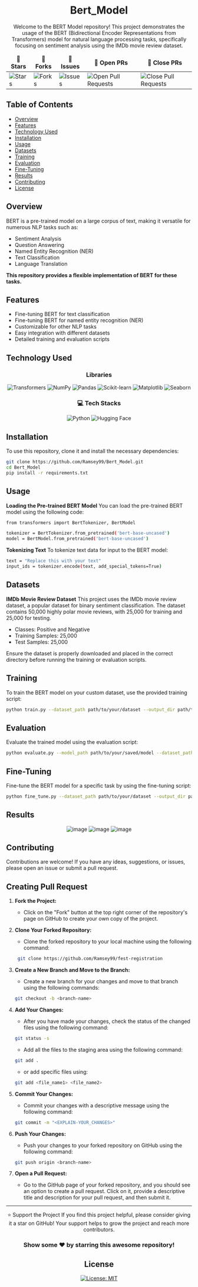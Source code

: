 <div align = "center">

# Bert_Model

Welcome to the BERT Model repository! This project demonstrates the usage of the BERT (Bidirectional Encoder Representations from Transformers) model for natural language processing tasks, specifically focusing on sentiment analysis using the IMDb movie review dataset.

<table align="center">
    <thead align="center">
        <tr border: 1px;>
            <td><b>🌟 Stars</b></td>
            <td><b>🍴 Forks</b></td>
            <td><b>🐛 Issues</b></td>
            <td><b>🔔 Open PRs</b></td>
            <td><b>🔕 Close PRs</b></td>
        </tr>
     </thead>
    <tbody>
         <tr>
            <td><img alt="Stars" src="https://img.shields.io/github/stars/Ramsey99/fest-registration?style=flat&logo=github"/></td>
             <td><img alt="Forks" src="https://img.shields.io/github/forks/Ramsey99/fest-registration?style=flat&logo=github"/></td>
            <td><img alt="Issues" src="https://img.shields.io/github/issues/Ramsey99/fest-registration?style=flat&logo=github"/></td>
            <td><img alt="Open Pull Requests" src="https://img.shields.io/github/issues-pr/Ramsey99/fest-registration?style=flat&logo=github"/></td>
           <td><img alt="Close Pull Requests" src="https://img.shields.io/github/issues-pr-closed/Ramsey99/fest-registration?style=flat&color=critical&logo=github"/></td>
        </tr>
    </tbody>
</table>
</div>

## Table of Contents

- [Overview](#overview)
- [Features](#features)
- [Technology Used](#technology-used)
- [Installation](#installation)
- [Usage](#usage)
- [Datasets](#datasets)
- [Training](#training)
- [Evaluation](#evaluation)
- [Fine-Tuning](#fine-tuning)
- [Results](#results)
- [Contributing](#contributing)
- [License](#license)

## Overview

BERT is a pre-trained model on a large corpus of text, making it versatile for numerous NLP tasks such as:

- Sentiment Analysis
- Question Answering
- Named Entity Recognition (NER)
- Text Classification
- Language Translation

**This repository provides a flexible implementation of BERT for these tasks.**

## Features

- Fine-tuning BERT for text classification
- Fine-tuning BERT for named entity recognition (NER)
- Customizable for other NLP tasks
- Easy integration with different datasets
- Detailed training and evaluation scripts

## Technology Used
<div align="center">

### **Libraries**

![Transformers](https://img.shields.io/badge/Transformers-%23F7DF1E.svg?style=for-the-badge&logo=transformers&logoColor=black)
![NumPy](https://img.shields.io/badge/NumPy-%23E34F26.svg?style=for-the-badge&logo=numpy&logoColor=white)
![Pandas](https://img.shields.io/badge/Pandas-%231572B6.svg?style=for-the-badge&logo=pandas&logoColor=white)
![Scikit-learn](https://img.shields.io/badge/sklearn-FFCA28?style=for-the-badge&logo=sklearn&logoColor=black)
![Matplotlib](https://img.shields.io/badge/matplotlib-FFCA28?style=for-the-badge&logo=matplotlib&logoColor=black)
![Seaborn](https://img.shields.io/badge/seaborn-FFCA28?style=for-the-badge&logo=seaborn&logoColor=black)

### 💻 **Tech Stacks**
![Python](https://img.shields.io/badge/python-FFCA28?style=for-the-badge&logo=python&logoColor=black)
![Hugging Face](https://img.shields.io/badge/hugging-face-FFCA28?style=for-the-badge&logo=hugging-face&logoColor=black)

</div>

## Installation

To use this repository, clone it and install the necessary dependencies:

```bash
git clone https://github.com/Ramsey99/Bert_Model.git
cd Bert_Model
pip install -r requirements.txt
```

## Usage

**Loading the Pre-trained BERT Model**
You can load the pre-trained BERT model using the following code:

```bash
from transformers import BertTokenizer, BertModel

tokenizer = BertTokenizer.from_pretrained('bert-base-uncased')
model = BertModel.from_pretrained('bert-base-uncased')
```

**Tokenizing Text**
To tokenize text data for input to the BERT model:

```bash
text = "Replace this with your text"
input_ids = tokenizer.encode(text, add_special_tokens=True)
```

## Datasets

**IMDb Movie Review Dataset**
This project uses the IMDb movie review dataset, a popular dataset for binary sentiment classification. The dataset contains 50,000 highly polar movie reviews, with 25,000 for training and 25,000 for testing.

- Classes: Positive and Negative
- Training Samples: 25,000
- Test Samples: 25,000<br>

Ensure the dataset is properly downloaded and placed in the correct directory before running the training or evaluation scripts.

## Training

To train the BERT model on your custom dataset, use the provided training script:

```bash
python train.py --dataset_path path/to/your/dataset --output_dir path/to/save/model
```

## Evaluation
Evaluate the trained model using the evaluation script:

```bash
python evaluate.py --model_path path/to/your/saved/model --dataset_path path/to/your/dataset
```

## Fine-Tuning
Fine-tune the BERT model for a specific task by using the fine-tuning script:

```bash
python fine_tune.py --dataset_path path/to/your/dataset --output_dir path/to/save/model
```

## Results
<div align = "center">
    
![image](https://github.com/user-attachments/assets/e7b74129-039a-4b40-9a3c-6a9722a37621)
![image](https://github.com/user-attachments/assets/1f94734f-99c3-4448-9f0b-db429873ab50)
![image](https://github.com/user-attachments/assets/748fd91a-d0a7-4968-a3e9-69c3ceb3c025)

</div>

## Contributing

Contributions are welcome! If you have any ideas, suggestions, or issues, please open an issue or submit a pull request.

## Creating Pull Request
1. **Fork the Project:**
    - Click on the "Fork" button at the top right corner of the repository's page on GitHub to create your own copy of the project.

2. **Clone Your Forked Repository:**
    - Clone the forked repository to your local machine using the following command:
    ```sh
     git clone https://github.com/Ramsey99/fest-registration
    ```

3. **Create a New Branch and Move to the Branch:**
    - Create a new branch for your changes and move to that branch using the following commands:
    ```sh
    git checkout -b <branch-name>
    ```

4. **Add Your Changes:**
    - After you have made your changes, check the status of the changed files using the following command:
    ```sh
    git status -s
    ```
    - Add all the files to the staging area using the following command:
    ```sh
    git add .
    ```
    - or add specific files using:
    ```sh
    git add <file_name1> <file_name2>
    ```

5. **Commit Your Changes:**
    - Commit your changes with a descriptive message using the following command:
    ```sh
    git commit -m "<EXPLAIN-YOUR_CHANGES>"
    ```

6. **Push Your Changes:**
    - Push your changes to your forked repository on GitHub using the following command:
    ```sh
    git push origin <branch-name>
    ```

7. **Open a Pull Request:**
    - Go to the GitHub page of your forked repository, and you should see an option to create a pull request. Click on it, provide a descriptive title and description for your pull request, and then submit it.

<hr>
<div align="center">
⭐️ Support the Project
If you find this project helpful, please consider giving it a star on GitHub! Your support helps to grow the project and reach more contributors.

### Show some ❤️ by starring this awesome repository!

## License
[![License: MIT](https://img.shields.io/badge/License-MIT-yellow.svg)](https://opensource.org/licenses/MIT)
</div>



